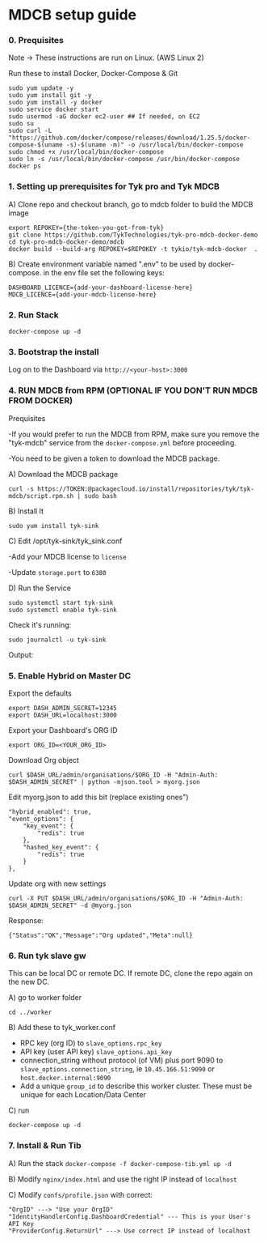 # MDCB setup guide

### 0. Prequisites
Note -> These instructions are run on Linux. (AWS Linux 2)

Run these to install Docker, Docker-Compose & Git
```
sudo yum update -y
sudo yum install git -y
sudo yum install -y docker
sudo service docker start
sudo usermod -aG docker ec2-user ## If needed, on EC2
sudo su
sudo curl -L "https://github.com/docker/compose/releases/download/1.25.5/docker-compose-$(uname -s)-$(uname -m)" -o /usr/local/bin/docker-compose
sudo chmod +x /usr/local/bin/docker-compose
sudo ln -s /usr/local/bin/docker-compose /usr/bin/docker-compose
docker ps
```

### 1. Setting up prerequisites for Tyk pro and Tyk MDCB

A) Clone repo and checkout branch, go to mdcb folder to build the MDCB image
```
export REPOKEY={the-token-you-got-from-tyk}
git clone https://github.com/TykTechnologies/tyk-pro-mdcb-docker-demo
cd tyk-pro-mdcb-docker-demo/mdcb
docker build --build-arg REPOKEY=$REPOKEY -t tykio/tyk-mdcb-docker  .
```

B) Create environment variable named ".env" to be used by docker-compose. in the env file set the following keys:
```
DASHBOARD_LICENCE={add-your-dashboard-license-here}
MDCB_LICENCE={add-your-mdcb-license-here} 
```

### 2. Run Stack
`docker-compose up -d`

### 3. Bootstrap the install
Log on to the Dashboard via `http://<your-host>:3000`

### 4. RUN MDCB from RPM (OPTIONAL IF YOU DON'T RUN MDCB FROM DOCKER)
Prequisites

-If you would prefer to run the MDCB from RPM, make sure you remove the "tyk-mdcb" service from the `docker-compose.yml` before proceeding.

-You need to be given a token to download the MDCB package.

A) Download the MDCB package

`curl -s https://TOKEN:@packagecloud.io/install/repositories/tyk/tyk-mdcb/script.rpm.sh | sudo bash`

B) Install It

`sudo yum install tyk-sink`

C) Edit /opt/tyk-sink/tyk_sink.conf

-Add your MDCB license to `license`

-Update `storage.port` to `6380`

D) Run the Service
```
sudo systemctl start tyk-sink
sudo systemctl enable tyk-sink
```

Check it's running:
```
sudo journalctl -u tyk-sink 
```
Output:

<response>

### 5. Enable Hybrid on Master DC

Export the defaults
```
export DASH_ADMIN_SECRET=12345
export DASH_URL=localhost:3000
```

Export your Dashboard's ORG ID
```
export ORG_ID=<YOUR_ORG_ID>
```

Download Org object
```
curl $DASH_URL/admin/organisations/$ORG_ID -H "Admin-Auth: $DASH_ADMIN_SECRET" | python -mjson.tool > myorg.json
```

Edit myorg.json to add this bit (replace existing ones")
```
"hybrid_enabled": true,
"event_options": {
    "key_event": {
        "redis": true
    },
    "hashed_key_event": {
        "redis": true
    }
},
```

Update org with new settings
```
curl -X PUT $DASH_URL/admin/organisations/$ORG_ID -H "Admin-Auth: $DASH_ADMIN_SECRET" -d @myorg.json
```

Response:
```
{"Status":"OK","Message":"Org updated","Meta":null}
```

### 6. Run tyk slave gw

This can be local DC or remote DC.  If remote DC, clone the repo again on the new DC.

A) go to worker folder
```
cd ../worker
```

B) Add these to tyk_worker.conf
- RPC key (org ID) to `slave_options.rpc_key`
- API key (user API key) `slave_options.api_key`
- connection_string without protocol (of VM) plus port 9090 to `slave_options.connection_string`, ie `10.45.166.51:9090` or `host.docker.internal:9090`
- Add a unique `group_id` to describe this worker cluster.  These must be unique for each Location/Data Center

C) run
```
docker-compose up -d
```

### 7. Install & Run Tib

A) Run the stack
`docker-compose -f docker-compose-tib.yml up -d`

B) Modify `nginx/index.html` and use the right IP instead of `localhost`

C) Modify `confs/profile.json` with correct:
```
"OrgID" ---> "Use your OrgID"
"IdentityHandlerConfig.DashboardCredential" --- This is your User's API Key
"ProviderConfig.ReturnUrl" ---> Use correct IP instead of localhost
```

